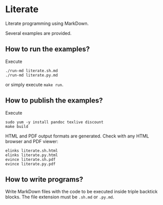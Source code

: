 # Literate

Literate programming using MarkDown.

Several examples are provided.

## How to run the examples?

Execute

	./run-md literate.sh.md
	./run-md literate.py.md

or simply execute `make run`.

## How to publish the examples?

Execute

    sudo yum -y install pandoc texlive discount
    make build
    
HTML and PDF output formats are generated. Check with any HTML browser and PDF
viewer:

	elinks literate.sh.html
	elinks literate.py.html
	evince literate.sh.pdf
	evince literate.py.pdf

## How to write programs?

Write MarkDown files with the code to be executed inside triple backtick blocks.
The file extension must be `.sh.md` or `.py.md`.

<!--
vim:et:ai:sw=4:ts=4:syntax=markdown
-->
